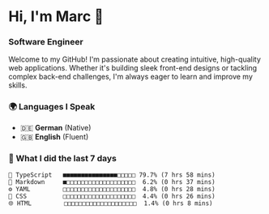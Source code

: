# Hi, I'm Marc 👋 
### Software Engineer

Welcome to my GitHub! I'm passionate about creating intuitive, high-quality web applications. Whether it's building sleek front-end designs or tackling complex back-end challenges, I'm always eager to learn and improve my skills.  

### 🌍 Languages I Speak  
- 🇩🇪 **German** (Native)  
- 🇬🇧 **English** (Fluent)

### 🤯 What I did the last 7 days

```
🔷 TypeScript   ■■■■■■■■■■■■■■■□□□□□ 79.7% (7 hrs 58 mins)
📝 Markdown     ■□□□□□□□□□□□□□□□□□□□  6.2% (0 hrs 37 mins)
⚙️ YAML         □□□□□□□□□□□□□□□□□□□□  4.8% (0 hrs 28 mins)
🎨 CSS          □□□□□□□□□□□□□□□□□□□□  4.4% (0 hrs 26 mins)
🌐 HTML         □□□□□□□□□□□□□□□□□□□□  1.4% (0 hrs 8 mins)
```